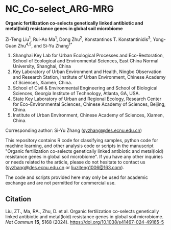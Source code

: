 # NC_Co-select_ARG-MRG
**Organic fertilization co-selects genetically linked antibiotic and metal(loid) resistance genes in global soil microbiome**

Zi-Teng Liu<sup>1</sup>, Rui-Ao Ma<sup>1</sup>, Dong Zhu<sup>2</sup>, Konstantinos T. Konstantinidis<sup>3</sup>, Yong-Guan Zhu<sup>4,5</sup>, and Si-Yu Zhang<sup>1</sup><sup>*</sup>

1. Shanghai Key Lab for Urban Ecological Processes and Eco-Restoration, School of Ecological and Environmental Sciences, East China Normal University, Shanghai, China
2. Key Laboratory of Urban Environment and Health, Ningbo Observation and Research Station, Institute of Urban Environment, Chinese Academy of Sciences, Xiamen, China.
3. School of Civil & Environmental Engineering and School of Biological Sciences, Georgia Institute of Technology, Atlanta, GA, USA.
4. State Key Laboratory of Urban and Regional Ecology, Research Center for Eco-Environmental Sciences, Chinese Academy of Sciences, Beijing, China.
5. Institute of Urban Environment, Chinese Academy of Sciences, Xiamen, China.

Corresponding author: Si-Yu Zhang (syzhang@des.ecnu.edu.cn)

This repository contains R code for classifying samples, python code for machine learning, and other analysis code or scripts in the manuscript "Organic fertilization co-selects genetically linked antibiotic and metal(loid) resistance genes in global soil microbiome". If you have any other inquiries or needs related to the article, please do not hesitate to contact us (syzhang@des.ecnu.edu.cn or liuziteng1006@163.com).

The code and scripts provided here may only be used for academic exchange and are not permitted for commercial use.

## Citation
Liu, ZT., Ma, RA., Zhu, D. et al. Organic fertilization co-selects genetically linked antibiotic and metal(loid) resistance genes in global soil microbiome. *Nat Commun* **15**, 5168 (2024). https://doi.org/10.1038/s41467-024-49165-5
